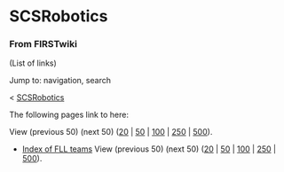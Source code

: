 # SCSRobotics

### From FIRSTwiki

(List of links)

Jump to: navigation, search

&lt; [SCSRobotics](/index.php?title=SCSRobotics&redirect=no "SCSRobotics" )  

The following pages link to here:

View (previous 50) (next 50)
([20](/index.php?title=Special:Whatlinkshere/SCSRobotics&limit=20&from=0
"Special:Whatlinkshere/SCSRobotics" ) |
[50](/index.php?title=Special:Whatlinkshere/SCSRobotics&limit=50&from=0
"Special:Whatlinkshere/SCSRobotics" ) |
[100](/index.php?title=Special:Whatlinkshere/SCSRobotics&limit=100&from=0
"Special:Whatlinkshere/SCSRobotics" ) |
[250](/index.php?title=Special:Whatlinkshere/SCSRobotics&limit=250&from=0
"Special:Whatlinkshere/SCSRobotics" ) |
[500](/index.php?title=Special:Whatlinkshere/SCSRobotics&limit=500&from=0
"Special:Whatlinkshere/SCSRobotics" )).

  * [Index of FLL teams](/index.php/Index_of_FLL_teams "Index of FLL teams" )
View (previous 50) (next 50)
([20](/index.php?title=Special:Whatlinkshere/SCSRobotics&limit=20&from=0
"Special:Whatlinkshere/SCSRobotics" ) |
[50](/index.php?title=Special:Whatlinkshere/SCSRobotics&limit=50&from=0
"Special:Whatlinkshere/SCSRobotics" ) |
[100](/index.php?title=Special:Whatlinkshere/SCSRobotics&limit=100&from=0
"Special:Whatlinkshere/SCSRobotics" ) |
[250](/index.php?title=Special:Whatlinkshere/SCSRobotics&limit=250&from=0
"Special:Whatlinkshere/SCSRobotics" ) |
[500](/index.php?title=Special:Whatlinkshere/SCSRobotics&limit=500&from=0
"Special:Whatlinkshere/SCSRobotics" )).

